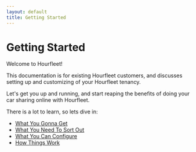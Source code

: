 ```yaml
---
layout: default
title: Getting Started
---
```

# Getting Started

Welcome to Hourfleet!

This documentation is for existing Hourfleet customers, and discusses setting up and customizing of your Hourfleet tenancy.

Let's get you up and running, and start reaping the benefits of doing your car sharing online with Hourfleet.

There is a lot to learn, so lets dive in:

* [What You Gonna Get](inthebox.html)
* [What You Need To Sort Out](youprovide.html)
* [What You Can Configure](youconfigure.html)
* [How Things Work](howitworks.html)
